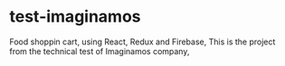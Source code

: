 # test-imaginamos
Food shoppin cart, using React, Redux and Firebase, This is the project from the technical test of Imaginamos company, 
